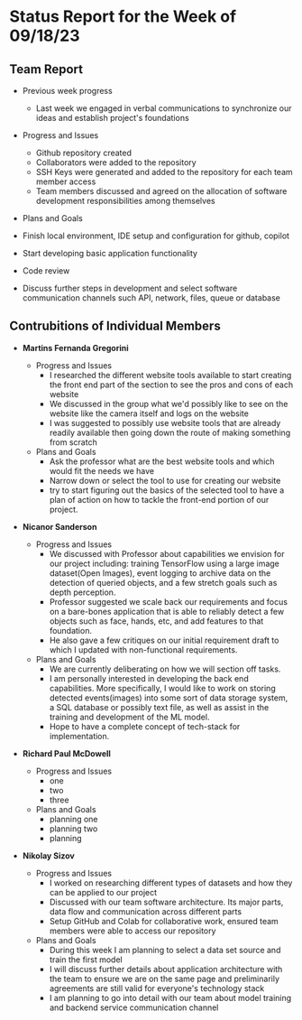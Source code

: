 # Status Report for the Week of 09/18/23

## Team Report

 - Previous week progress
   - Last week we engaged in verbal communications to synchronize our ideas and establish project's foundations

 - Progress and Issues
   - Github repository created
   - Collaborators were added to the repository
   - SSH Keys were generated and added to the repository for each team member access
   - Team members discussed and agreed on the allocation of software development responsibilities among themselves

 - Plans and Goals
  - Finish local environment, IDE setup and configuration for github, copilot
  - Start developing basic application functionality
  - Code review
  - Discuss further steps in development and select software communication channels such API, network, files, queue or database


## Contrubitions of Individual Members

 - **Martins Fernanda Gregorini**

   - Progress and Issues
     - I researched the different website tools available to start creating the front end part of the section to see the pros and cons of each website
     - We discussed in the group what we'd possibly like to see on the website like the camera itself and logs on the website
     - I was suggested to possibly use website tools that are already readily available then going down the route of making something from scratch
   - Plans and Goals
     - Ask the professor what are the best website tools and which would fit the needs we have
     - Narrow down or select the tool to use for creating our website
     - try to start figuring out the basics of the selected tool to have a plan of action on how to tackle the front-end portion of our project.

 - **Nicanor Sanderson**

   - Progress and Issues
     - We discussed with Professor about capabilities we envision for our project including:
       training TensorFlow using a large image dataset(Open Images), event logging to archive data on the detection
       of queried objects, and a few stretch goals such as depth perception.
     - Professor suggested we scale back our requirements and focus on a bare-bones application that is able to
       reliably detect a few objects such as face, hands, etc, and add features to that foundation.
     - He also gave a few critiques on our initial requirement draft to which I updated with non-functional requirements.
   - Plans and Goals
     - We are currently deliberating on how we will section off tasks. 
     - I am personally interested in developing the back end capabilities. More specifically, I would like to work on storing detected events(images)
       into some sort of data storage system, a SQL database or possibly text file, as well as assist in the training and development of the ML model.
     - Hope to have a complete concept of tech-stack for implementation.
     
 - **Richard Paul McDowell**

   - Progress and Issues
     - one 
     - two
     - three
   - Plans and Goals
     - planning one
     - planning two
     - planning 

 - **Nikolay Sizov**

   - Progress and Issues
     - I worked on researching different types of datasets and how they can be applied to our project
     - Discussed with our team software architecture. Its major parts, data flow and communication across different parts
     - Setup GitHub and Colab for collaborative work, ensured team members were able to access our repository
   - Plans and Goals
     - During this week I am planning to select a data set source and train the first model
     - I will discuss further details about application architecture with the team to ensure we are on the same page and preliminarily agreements are still valid for everyone's technology stack
     - I am planning to go into detail with our team about model training and backend service communication channel
